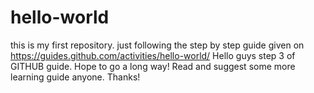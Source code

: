 # hello-world
this is my first repository. just following the step by step guide given on https://guides.github.com/activities/hello-world/
Hello guys step 3 of GITHUB guide. Hope to go a long way!
Read and suggest some more learning guide anyone. Thanks!
